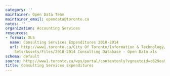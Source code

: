 ```yaml
---
category: ''
maintainer: Open Data Team
maintainer_email: opendata@toronto.ca
notes: ''
organization: Accounting Services
resources:
- format: XLS
  name: Consulting Services Expenditures 2010-2014
  url: http://www1.toronto.ca/City Of Toronto/Information & Technology/Open Data/Data
    Sets/Assets/Files/2010-2014 Consulting Database - Open Data.xls
schema: default
source: http://www1.toronto.ca/wps/portal/contentonly?vgnextoid=c629ea9ab8cbf210VgnVCM1000003dd60f89RCRD&vgnextchannel=1a66e03bb8d1e310VgnVCM10000071d60f89RCRD
title: Consulting Services Expenditures
---
```

